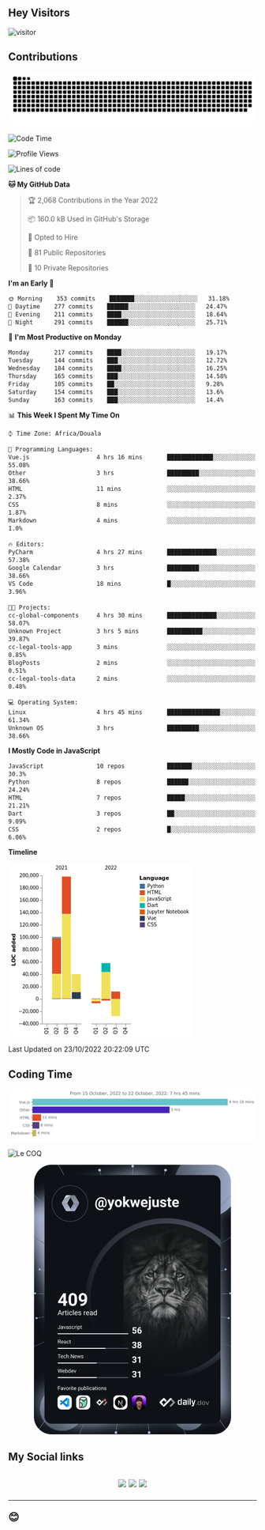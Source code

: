## Hey Visitors
![visitor](https://profile-counter.glitch.me/yokwejuste/count.svg)

## Contributions
<p align="center">
  <img src="https://raw.githubusercontent.com/yokwejuste/yokwejuste/output/github-contribution-grid-snake.svg" />
</p>

<!--START_SECTION:waka-->
![Code Time](http://img.shields.io/badge/Code%20Time-1%2C160%20hrs%2022%20mins-blue)

![Profile Views](http://img.shields.io/badge/Profile%20Views-0-blue)

![Lines of code](https://img.shields.io/badge/From%20Hello%20World%20I%27ve%20Written-372%20Thousand%20lines%20of%20code-blue)

**🐱 My GitHub Data** 

> 🏆 2,068 Contributions in the Year 2022
 > 
> 📦 160.0 kB Used in GitHub's Storage 
 > 
> 💼 Opted to Hire
 > 
> 📜 81 Public Repositories 
 > 
> 🔑 10 Private Repositories  
 > 
**I'm an Early 🐤** 

```text
🌞 Morning    353 commits    ███████░░░░░░░░░░░░░░░░░░   31.18% 
🌆 Daytime    277 commits    ██████░░░░░░░░░░░░░░░░░░░   24.47% 
🌃 Evening    211 commits    ████░░░░░░░░░░░░░░░░░░░░░   18.64% 
🌙 Night      291 commits    ██████░░░░░░░░░░░░░░░░░░░   25.71%

```
📅 **I'm Most Productive on Monday** 

```text
Monday       217 commits    ████░░░░░░░░░░░░░░░░░░░░░   19.17% 
Tuesday      144 commits    ███░░░░░░░░░░░░░░░░░░░░░░   12.72% 
Wednesday    184 commits    ████░░░░░░░░░░░░░░░░░░░░░   16.25% 
Thursday     165 commits    ███░░░░░░░░░░░░░░░░░░░░░░   14.58% 
Friday       105 commits    ██░░░░░░░░░░░░░░░░░░░░░░░   9.28% 
Saturday     154 commits    ███░░░░░░░░░░░░░░░░░░░░░░   13.6% 
Sunday       163 commits    ███░░░░░░░░░░░░░░░░░░░░░░   14.4%

```


📊 **This Week I Spent My Time On** 

```text
⌚︎ Time Zone: Africa/Douala

💬 Programming Languages: 
Vue.js                   4 hrs 16 mins       █████████████░░░░░░░░░░░░   55.08% 
Other                    3 hrs               █████████░░░░░░░░░░░░░░░░   38.66% 
HTML                     11 mins             ░░░░░░░░░░░░░░░░░░░░░░░░░   2.37% 
CSS                      8 mins              ░░░░░░░░░░░░░░░░░░░░░░░░░   1.87% 
Markdown                 4 mins              ░░░░░░░░░░░░░░░░░░░░░░░░░   1.0%

🔥 Editors: 
PyCharm                  4 hrs 27 mins       ██████████████░░░░░░░░░░░   57.38% 
Google Calendar          3 hrs               █████████░░░░░░░░░░░░░░░░   38.66% 
VS Code                  18 mins             █░░░░░░░░░░░░░░░░░░░░░░░░   3.96%

🐱‍💻 Projects: 
cc-global-components     4 hrs 30 mins       ██████████████░░░░░░░░░░░   58.07% 
Unknown Project          3 hrs 5 mins        ██████████░░░░░░░░░░░░░░░   39.87% 
cc-legal-tools-app       3 mins              ░░░░░░░░░░░░░░░░░░░░░░░░░   0.85% 
BlogPosts                2 mins              ░░░░░░░░░░░░░░░░░░░░░░░░░   0.51% 
cc-legal-tools-data      2 mins              ░░░░░░░░░░░░░░░░░░░░░░░░░   0.48%

💻 Operating System: 
Linux                    4 hrs 45 mins       ███████████████░░░░░░░░░░   61.34% 
Unknown OS               3 hrs               █████████░░░░░░░░░░░░░░░░   38.66%

```

**I Mostly Code in JavaScript** 

```text
JavaScript               10 repos            ███████░░░░░░░░░░░░░░░░░░   30.3% 
Python                   8 repos             ██████░░░░░░░░░░░░░░░░░░░   24.24% 
HTML                     7 repos             █████░░░░░░░░░░░░░░░░░░░░   21.21% 
Dart                     3 repos             ██░░░░░░░░░░░░░░░░░░░░░░░   9.09% 
CSS                      2 repos             █░░░░░░░░░░░░░░░░░░░░░░░░   6.06%

```


**Timeline**

![Chart not found](https://raw.githubusercontent.com/yokwejuste/yokwejuste/master/charts/bar_graph.png) 


 Last Updated on 23/10/2022 20:22:09 UTC
<!--END_SECTION:waka-->

## Coding Time

[![wakatime-stats](https://github.com/yokwejuste/yokwejuste/blob/master/images/stat.svg)](https://wakatime.com/@yokwejuste)

![Le COQ](https://metrics.lecoq.io/yokwejuste/)
<p align="center">
  <a href="#"><img src="https://github.com/yokwejuste/yokwejuste/blob/master/devcard.svg" width="400" alt="Yonkeu K. Steve's Dev Card"/></a>
</p>
<h2>My Social links<h2>
<p align="center">
  <a href="https://twitter.com/yokwejuste"><img src="https://img.shields.io/badge/twitter-%231DA1F2.svg?style=for-the-badge&logo=Twitter&logoColor=white"></a>
  <a href="https://linkedin.com/in/yokwejuste"><img src="https://img.shields.io/badge/linkedin-%230077B5.svg?style=for-the-badge&logo=linkedin&logoColor=white"></a>
  <a href="https://instagram.com/yokwejuste0"><img src="https://img.shields.io/badge/instagram-%23E4405F.svg?style=for-the-badge&logo=Instagram&logoColor=white"></a>
</p>
<hr>
😊
